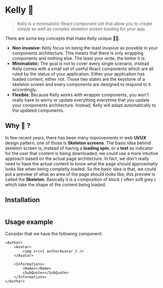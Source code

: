 # Kelly 🌊

> Kelly is a minimalistic React component set that allow you to create simple as well as complex skeleton screen loading for your app.

There are some key concepts that make Kelly unique 🙏🏻:

* **Non invasive:** Kelly focus on being the least invasive as possible in your components architecture. This means that there is only wrapping components and nothing else. The least your write, the better it is.
* **Minimalistic:** The goal is not to cover every single scenario, instead Kelly comes with a small set of useful React components which  are all ruled by the status of your application. Either your application has loaded content, either not.
Those two states are the keystone of a skeleton screen and every components are designed to respond to it accordingly.
* **Flexible**: Because Kelly works with wrapper components, you won't really have to worry or update everything everytime that you update your components architecture. Instead, Kelly will adapt automatically to the updated components.

## Why 🤔 ?
In few recent years, there has been many improvements in web **UI/UX** design pattern, one of those is **Skeleton screens**.
The basic idea behind skeleton screen is, instead of having a **loading spin**, or a **text** as indicator for the user that content is being downloaded, we could use a more intuitive approach based on the actual page architecture. In fact, we don't really need to have the actual content to know what the page should approximatly looks like when being completly loaded. So the basic idea is that, we could put a preview of what an area of the page should looks like, this preview is called the **Skeleton**. Basically it is a composition of block ( often soft grey ) which take the shape of the content being loaded.

## Installation
```
```

## Usage example
Consider that we have the following component:
```
<Author>
    <Avatar>
        <img src={ authorAvatar } />
    </Avatar>

    <Informations>
        <Name></Name>
        <SubQuote></SubQuote>
    </Informations>
</Author>
```
